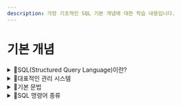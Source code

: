 ```yaml
---
description: 가장 기초적인 SQL 기본 개념에 대한 학습 내용입니다.
---
```


# 기본 개념

<details>

<summary>📖SQL(Structured Query Language)이란?</summary>

SQL은 Structured Query Language의 약자로 관계형 데이터 베이스를 분석하고 관리하며, 조작하는 데 사용되는 프로그래밍 언이입니다.

</details>

<details>

<summary>📖대표적인 관리 시스템</summary>

Oracle <img src="https://img.shields.io/badge/oracle-F80000?style=for-the-badge&#x26;logo=oracle&#x26;logoColor=white" alt="" data-size="original">

* 대규모 기업용 데이터베이스 시스템
* 유닉스/리눅스 환경에서 가장 많이 사용되는 DBMS
* 안정성과 확장성이 높음

MySQL <img src="https://img.shields.io/badge/mysql-4479A1?style=for-the-badge&#x26;logo=mysql&#x26;logoColor=white" alt="" data-size="original">

* 오픈 소스 기반의 관계형 데이터베이스 관리 시스템
* 빠른 속도와 높은 성능을 지원
* 가벼운 설치와 사용이 가능하며, 웹 애플리케이션과 소규모 비즈니스에 많이 사용됨

MS-SQL <img src="https://img.shields.io/badge/microsoftsqlserver-CC2927?style=for-the-badge&#x26;logo=microsoftsqlserver&#x26;logoColor=white" alt="" data-size="original">

* Windows 운영 체제에 친화적인 시스템
* 편리한 관리 도구화 호환성이 높은 특징으로 기업용 솔루션으로 많이 사용됨

</details>

<details>

<summary>📖기본 문법</summary>

**테이블(Table)**

테이블은 데이터 베이스의 기본 구조로 행과 열로 구성된 자료 모음입니다. 각 열은 필드 또는 속성을 나타내며, 각 행은 해당 데이터의 레코드 또는 인스턴스를 나타냅니다.

**쿼리(Query)**

쿼리는 검색, 입력, 업데이트 및 데이터 베이스에서 자료를 삭제합니다.

**SELECT문**

데이터베이스에서 특정 자료를 검색할 때 사용됩니다. 검색할 열을 지정하고 조건을 사용하여 필터을 적용할 수 있습니다.

**WHERE 절**

지정된 조건에 따라 필터링 하는 데 사용됩니다.

**ORDER BY 절**

하나 이상의 기준에 따라 오름차순(ASC) 또는 내림차순(DESC)순으로 정렬할 때에 사용됩니다.

**GROUP BY 절**

하나 이상의 열을 기반으로 그룹화하는데 사용됩니다.

**조인 JOIN**

조인은 여러 테이블의 자료를 단일 테이블로 결합하는데 사용됩니다.

**기본 키**

기본 키는 각 행에 대한 고유한 식별자이기 때문에 NULL값을 가질 수 없습니다.

**외래키**

외래키는 기본 키를 참조하는 테이블의 필드입니다. 테이블 간의 관계를 설정하는데 사용됩니다.

</details>

<details>

<summary>📖SQL 명령어 종류</summary>

#### DQL : 데이터 조회

* SELECT(검색)\[DML로 포함하기도 함]

#### DDL : 데이터 구조 정의

* CREATE(생성), ALTER(수정), DROP(테이블삭제), TRUNCATE(테이블데이터삭제)

#### DML : 데이터 조작

* INSERT(삽입), UPDATE(수정), DELETE(삭제), SELECT(검색)

#### DCL : 데이터 제어

* GRANT(권한부여), REVOKE(권한해제)

#### TCL : 트랜잭션 언어

* COMMIT(데이터베이스에 반영),ROLLBACK(작업 이전 상태로 되돌림)

</details>

###
